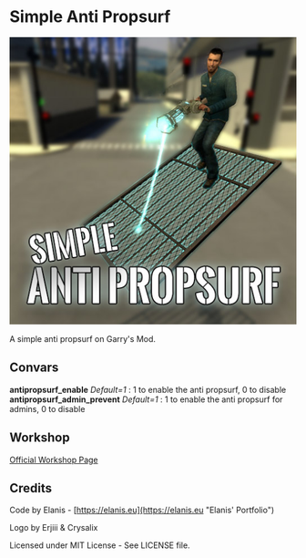 # Simple Anti Propsurf
![alt text](https://raw.githubusercontent.com/Team-Pixel/GmodAntiSurf/master/icon.jpg "Logo")



A simple anti propsurf on Garry's Mod.

## Convars

__antipropsurf_enable__ *Default=1* : 1 to enable the anti propsurf, 0 to disable  
__antipropsurf_admin_prevent__ *Default=1* : 1 to enable the anti propsurf for admins, 0 to disable

## Workshop
[Official Workshop Page](http://steamcommunity.com/sharedfiles/filedetails/?id=1230723021 "Official Workshop Page")

## Credits
Code by Elanis - [https://elanis.eu](https://elanis.eu "Elanis' Portfolio")

Logo by Erjiii & Crysalix 

Licensed under MIT License - See LICENSE file.
